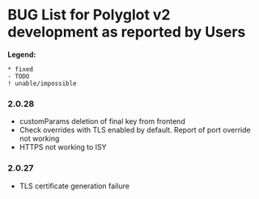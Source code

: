 # BUG List for Polyglot v2 development as reported by Users

__Legend:__
```
* fixed
- TODO
! unable/impossible
```

### 2.0.28
* customParams deletion of final key from frontend
* Check overrides with TLS enabled by default. Report of port override not working
* HTTPS not working to ISY

### 2.0.27
* TLS certificate generation failure
